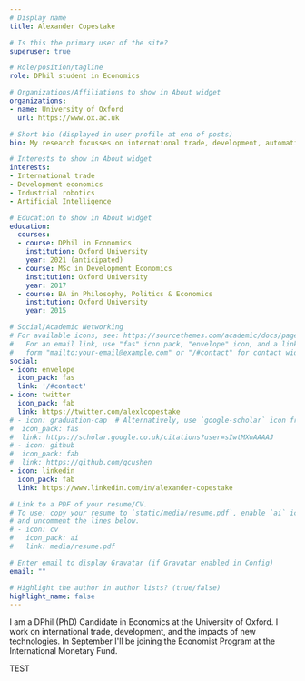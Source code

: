 ```yaml
---
# Display name
title: Alexander Copestake

# Is this the primary user of the site?
superuser: true

# Role/position/tagline
role: DPhil student in Economics

# Organizations/Affiliations to show in About widget
organizations:
- name: University of Oxford
  url: https://www.ox.ac.uk

# Short bio (displayed in user profile at end of posts)
bio: My research focusses on international trade, development, automation and artificial intelligence.

# Interests to show in About widget
interests:
- International trade
- Development economics
- Industrial robotics
- Artificial Intelligence

# Education to show in About widget
education:
  courses:
  - course: DPhil in Economics
    institution: Oxford University
    year: 2021 (anticipated)
  - course: MSc in Development Economics
    institution: Oxford University
    year: 2017
  - course: BA in Philosophy, Politics & Economics
    institution: Oxford University
    year: 2015

# Social/Academic Networking
# For available icons, see: https://sourcethemes.com/academic/docs/page-builder/#icons
#   For an email link, use "fas" icon pack, "envelope" icon, and a link in the
#   form "mailto:your-email@example.com" or "/#contact" for contact widget.
social:
- icon: envelope
  icon_pack: fas
  link: '/#contact'
- icon: twitter
  icon_pack: fab
  link: https://twitter.com/alexlcopestake
# - icon: graduation-cap  # Alternatively, use `google-scholar` icon from `ai` icon pack
#  icon_pack: fas
#  link: https://scholar.google.co.uk/citations?user=sIwtMXoAAAAJ
# - icon: github
#  icon_pack: fab
#  link: https://github.com/gcushen
- icon: linkedin
  icon_pack: fab
  link: https://www.linkedin.com/in/alexander-copestake

# Link to a PDF of your resume/CV.
# To use: copy your resume to `static/media/resume.pdf`, enable `ai` icons in `params.toml`, 
# and uncomment the lines below.
# - icon: cv
#   icon_pack: ai
#   link: media/resume.pdf

# Enter email to display Gravatar (if Gravatar enabled in Config)
email: ""

# Highlight the author in author lists? (true/false)
highlight_name: false
---
```


I am a DPhil (PhD) Candidate in Economics at the University of Oxford. I work on international trade, development, and the impacts of new technologies. In September I'll be joining the Economist Program at the International Monetary Fund.

TEST
